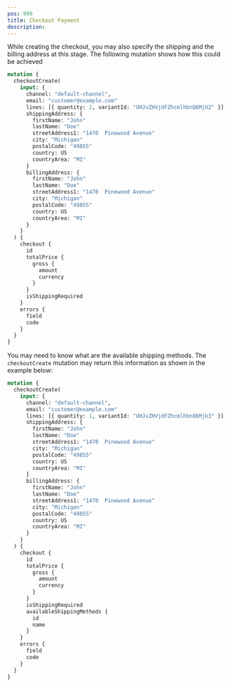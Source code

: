 ```yaml
---
pos: 999 
title: Checkout Payment 
description: 
---
```


While creating the checkout, you may also specify the shipping and the billing address at this stage. The following mutation shows how this could be achieved

```graphql
mutation {
  checkoutCreate(
    input: {
      channel: "default-channel",
      email: "customer@example.com"
      lines: [{ quantity: 2, variantId: "UHJvZHVjdFZhcmlhbnQ6MjU2" }]
      shippingAddress: {
        firstName: "John"
        lastName: "Doe"
        streetAddress1: "1470  Pinewood Avenue"
        city: "Michigan"
        postalCode: "49855"
        country: US
        countryArea: "MI"
      }
      billingAddress: {
        firstName: "John"
        lastName: "Doe"
        streetAddress1: "1470  Pinewood Avenue"
        city: "Michigan"
        postalCode: "49855"
        country: US
        countryArea: "MI"
      }
    }
  ) {
    checkout {
      id
      totalPrice {
        gross {
          amount
          currency
        }
      }
      isShippingRequired
    }
    errors {
      field
      code
    }
  }
}
```

You may need to know what are the available shipping methods. The `checkoutCreate` mutation may return this information as shown in the example below:

```graphql
mutation {
  checkoutCreate(
    input: {
      channel: "default-channel",
      email: "customer@example.com"
      lines: [{ quantity: 1, variantId: "UHJvZHVjdFZhcmlhbnQ6Mjk3" }]
      shippingAddress: {
        firstName: "John"
        lastName: "Doe"
        streetAddress1: "1470  Pinewood Avenue"
        city: "Michigan"
        postalCode: "49855"
        country: US
        countryArea: "MI"
      }
      billingAddress: {
        firstName: "John"
        lastName: "Doe"
        streetAddress1: "1470  Pinewood Avenue"
        city: "Michigan"
        postalCode: "49855"
        country: US
        countryArea: "MI"
      }
    }
  ) {
    checkout {
      id
      totalPrice {
        gross {
          amount
          currency
        }
      }
      isShippingRequired
      availableShippingMethods {
        id
        name
      }
    }
    errors {
      field
      code
    }
  }
}
```